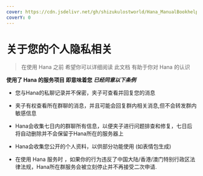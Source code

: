 ```yaml
---
cover: https://cdn.jsdelivr.net/gh/shizukulostworld/Hana_ManualBookhelper@v0.1/.gitbook/assets/353498419920220412.png
coverY: 0
---
```


# 关于您的个人隐私相关

> 在使用 Hana 之前 希望你可以详细阅读 此文档 有助于你对 Hana 的认识

**使用了 Hana 的服务项目 即意味着您** ***已经同意以下条例***

* 您与Hana的私聊记录并不保密，夹子可查看并回复您的消息

* 夹子有权查看所在群聊的消息，并且可能会回复群内相关消息,但不会转发群内敏感信息

* Hana会收集七日内的群聊所有信息，以便夹子进行问题排查和修复，七日后将自动删除并不会保留于Hana所在的服务器上

* Hana会收集您公开的个人资料，以供部分功能使用 (如表情包生成)

* 在使用 Hana 服务时 ，如果你的行为违反了中国大陆/香港/澳门特别行政区法律法规，Hana所在群服务会被立刻停止并不再接受二次申请.

